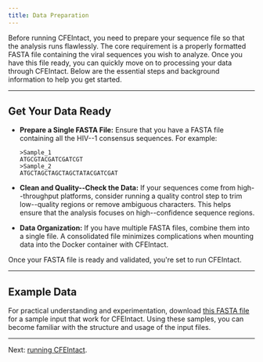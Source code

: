 ```yaml
---
title: Data Preparation
---
```


Before running CFEIntact, you need to prepare your sequence file so that the analysis runs flawlessly. The core requirement is a properly formatted FASTA file containing the viral sequences you wish to analyze. Once you have this file ready, you can quickly move on to processing your data through CFEIntact. Below are the essential steps and background information to help you get started.

---

## Get Your Data Ready

- **Prepare a Single FASTA File:**
  Ensure that you have a FASTA file containing all the HIV--1 consensus sequences. For example:

  ```FASTA
  >Sample_1
  ATGCGTACGATCGATCGT
  >Sample_2
  ATGCTAGCTAGCTAGCTATACGATCGAT
  ```

- **Clean and Quality--Check the Data:**
  If your sequences come from high--throughput platforms, consider running a quality control step to trim low--quality regions or remove ambiguous characters. This helps ensure that the analysis focuses on high--confidence sequence regions.

- **Data Organization:**
  If you have multiple FASTA files, combine them into a single file. A consolidated file minimizes complications when mounting data into the Docker container with CFEIntact.

Once your FASTA file is ready and validated, you're set to run CFEIntact.

---

## Example Data

For practical understanding and experimentation, download [this FASTA file](https://raw.githubusercontent.com/cfe-lab/CFEIntact/refs/heads/master/tests/data-small.fasta) for a sample input that work for CFEIntact. Using these samples, you can become familiar with the structure and usage of the input files.

---

Next: [running CFEIntact](running_cfeintact.html).

